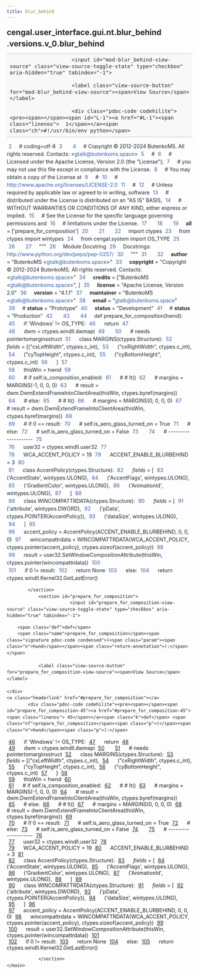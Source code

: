 ```yaml
---
title: blur_behind
---
```


<div>
    <main class="pdoc">
            <section class="module-info">
                    <h1 class="modulename">
cengal<wbr>.user_interface<wbr>.gui<wbr>.nt<wbr>.blur_behind<wbr>.versions<wbr>.v_0<wbr>.blur_behind    </h1>

                
                        <input id="mod-blur_behind-view-source" class="view-source-toggle-state" type="checkbox" aria-hidden="true" tabindex="-1">

                        <label class="view-source-button" for="mod-blur_behind-view-source"><span>View Source</span></label>

                        <div class="pdoc-code codehilite"><pre><span></span><span id="L-1"><a href="#L-1"><span class="linenos">  1</span></a><span class="ch">#!/usr/bin/env python</span>
</span><span id="L-2"><a href="#L-2"><span class="linenos">  2</span></a><span class="c1"># coding=utf-8</span>
</span><span id="L-3"><a href="#L-3"><span class="linenos">  3</span></a>
</span><span id="L-4"><a href="#L-4"><span class="linenos">  4</span></a><span class="c1"># Copyright © 2012-2024 ButenkoMS. All rights reserved. Contacts: &lt;gtalk@butenkoms.space&gt;</span>
</span><span id="L-5"><a href="#L-5"><span class="linenos">  5</span></a><span class="c1"># </span>
</span><span id="L-6"><a href="#L-6"><span class="linenos">  6</span></a><span class="c1"># Licensed under the Apache License, Version 2.0 (the &quot;License&quot;);</span>
</span><span id="L-7"><a href="#L-7"><span class="linenos">  7</span></a><span class="c1"># you may not use this file except in compliance with the License.</span>
</span><span id="L-8"><a href="#L-8"><span class="linenos">  8</span></a><span class="c1"># You may obtain a copy of the License at</span>
</span><span id="L-9"><a href="#L-9"><span class="linenos">  9</span></a><span class="c1"># </span>
</span><span id="L-10"><a href="#L-10"><span class="linenos"> 10</span></a><span class="c1">#     http://www.apache.org/licenses/LICENSE-2.0</span>
</span><span id="L-11"><a href="#L-11"><span class="linenos"> 11</span></a><span class="c1"># </span>
</span><span id="L-12"><a href="#L-12"><span class="linenos"> 12</span></a><span class="c1"># Unless required by applicable law or agreed to in writing, software</span>
</span><span id="L-13"><a href="#L-13"><span class="linenos"> 13</span></a><span class="c1"># distributed under the License is distributed on an &quot;AS IS&quot; BASIS,</span>
</span><span id="L-14"><a href="#L-14"><span class="linenos"> 14</span></a><span class="c1"># WITHOUT WARRANTIES OR CONDITIONS OF ANY KIND, either express or implied.</span>
</span><span id="L-15"><a href="#L-15"><span class="linenos"> 15</span></a><span class="c1"># See the License for the specific language governing permissions and</span>
</span><span id="L-16"><a href="#L-16"><span class="linenos"> 16</span></a><span class="c1"># limitations under the License.</span>
</span><span id="L-17"><a href="#L-17"><span class="linenos"> 17</span></a>
</span><span id="L-18"><a href="#L-18"><span class="linenos"> 18</span></a>
</span><span id="L-19"><a href="#L-19"><span class="linenos"> 19</span></a><span class="n">__all__</span> <span class="o">=</span> <span class="p">[</span><span class="s1">&#39;prepare_for_composition&#39;</span><span class="p">]</span>
</span><span id="L-20"><a href="#L-20"><span class="linenos"> 20</span></a>
</span><span id="L-21"><a href="#L-21"><span class="linenos"> 21</span></a>
</span><span id="L-22"><a href="#L-22"><span class="linenos"> 22</span></a><span class="kn">import</span> <span class="nn">ctypes</span>
</span><span id="L-23"><a href="#L-23"><span class="linenos"> 23</span></a><span class="kn">from</span> <span class="nn">ctypes</span> <span class="kn">import</span> <span class="n">wintypes</span>
</span><span id="L-24"><a href="#L-24"><span class="linenos"> 24</span></a><span class="kn">from</span> <span class="nn">cengal.system</span> <span class="kn">import</span> <span class="n">OS_TYPE</span>
</span><span id="L-25"><a href="#L-25"><span class="linenos"> 25</span></a>
</span><span id="L-26"><a href="#L-26"><span class="linenos"> 26</span></a>
</span><span id="L-27"><a href="#L-27"><span class="linenos"> 27</span></a><span class="sd">&quot;&quot;&quot;</span>
</span><span id="L-28"><a href="#L-28"><span class="linenos"> 28</span></a><span class="sd">Module Docstring</span>
</span><span id="L-29"><a href="#L-29"><span class="linenos"> 29</span></a><span class="sd">Docstrings: http://www.python.org/dev/peps/pep-0257/</span>
</span><span id="L-30"><a href="#L-30"><span class="linenos"> 30</span></a><span class="sd">&quot;&quot;&quot;</span>
</span><span id="L-31"><a href="#L-31"><span class="linenos"> 31</span></a>
</span><span id="L-32"><a href="#L-32"><span class="linenos"> 32</span></a><span class="n">__author__</span> <span class="o">=</span> <span class="s2">&quot;ButenkoMS &lt;gtalk@butenkoms.space&gt;&quot;</span>
</span><span id="L-33"><a href="#L-33"><span class="linenos"> 33</span></a><span class="n">__copyright__</span> <span class="o">=</span> <span class="s2">&quot;Copyright © 2012-2024 ButenkoMS. All rights reserved. Contacts: &lt;gtalk@butenkoms.space&gt;&quot;</span>
</span><span id="L-34"><a href="#L-34"><span class="linenos"> 34</span></a><span class="n">__credits__</span> <span class="o">=</span> <span class="p">[</span><span class="s2">&quot;ButenkoMS &lt;gtalk@butenkoms.space&gt;&quot;</span><span class="p">,</span> <span class="p">]</span>
</span><span id="L-35"><a href="#L-35"><span class="linenos"> 35</span></a><span class="n">__license__</span> <span class="o">=</span> <span class="s2">&quot;Apache License, Version 2.0&quot;</span>
</span><span id="L-36"><a href="#L-36"><span class="linenos"> 36</span></a><span class="n">__version__</span> <span class="o">=</span> <span class="s2">&quot;4.1.1&quot;</span>
</span><span id="L-37"><a href="#L-37"><span class="linenos"> 37</span></a><span class="n">__maintainer__</span> <span class="o">=</span> <span class="s2">&quot;ButenkoMS &lt;gtalk@butenkoms.space&gt;&quot;</span>
</span><span id="L-38"><a href="#L-38"><span class="linenos"> 38</span></a><span class="n">__email__</span> <span class="o">=</span> <span class="s2">&quot;gtalk@butenkoms.space&quot;</span>
</span><span id="L-39"><a href="#L-39"><span class="linenos"> 39</span></a><span class="c1"># __status__ = &quot;Prototype&quot;</span>
</span><span id="L-40"><a href="#L-40"><span class="linenos"> 40</span></a><span class="n">__status__</span> <span class="o">=</span> <span class="s2">&quot;Development&quot;</span>
</span><span id="L-41"><a href="#L-41"><span class="linenos"> 41</span></a><span class="c1"># __status__ = &quot;Production&quot;</span>
</span><span id="L-42"><a href="#L-42"><span class="linenos"> 42</span></a>
</span><span id="L-43"><a href="#L-43"><span class="linenos"> 43</span></a>
</span><span id="L-44"><a href="#L-44"><span class="linenos"> 44</span></a><span class="k">def</span> <span class="nf">prepare_for_composition</span><span class="p">(</span><span class="n">hwnd</span><span class="p">):</span>
</span><span id="L-45"><a href="#L-45"><span class="linenos"> 45</span></a>    <span class="k">if</span> <span class="s1">&#39;Windows&#39;</span> <span class="o">!=</span> <span class="n">OS_TYPE</span><span class="p">:</span>
</span><span id="L-46"><a href="#L-46"><span class="linenos"> 46</span></a>        <span class="k">return</span>
</span><span id="L-47"><a href="#L-47"><span class="linenos"> 47</span></a>    
</span><span id="L-48"><a href="#L-48"><span class="linenos"> 48</span></a>    <span class="n">dwm</span> <span class="o">=</span> <span class="n">ctypes</span><span class="o">.</span><span class="n">windll</span><span class="o">.</span><span class="n">dwmapi</span>
</span><span id="L-49"><a href="#L-49"><span class="linenos"> 49</span></a>
</span><span id="L-50"><a href="#L-50"><span class="linenos"> 50</span></a>    <span class="c1"># needs pointertomarginsstruct</span>
</span><span id="L-51"><a href="#L-51"><span class="linenos"> 51</span></a>    <span class="k">class</span> <span class="nc">MARGINS</span><span class="p">(</span><span class="n">ctypes</span><span class="o">.</span><span class="n">Structure</span><span class="p">):</span>
</span><span id="L-52"><a href="#L-52"><span class="linenos"> 52</span></a>        <span class="n">_fields_</span> <span class="o">=</span> <span class="p">[(</span><span class="s2">&quot;cxLeftWidth&quot;</span><span class="p">,</span> <span class="n">ctypes</span><span class="o">.</span><span class="n">c_int</span><span class="p">),</span>
</span><span id="L-53"><a href="#L-53"><span class="linenos"> 53</span></a>                    <span class="p">(</span><span class="s2">&quot;cxRightWidth&quot;</span><span class="p">,</span> <span class="n">ctypes</span><span class="o">.</span><span class="n">c_int</span><span class="p">),</span>
</span><span id="L-54"><a href="#L-54"><span class="linenos"> 54</span></a>                    <span class="p">(</span><span class="s2">&quot;cyTopHeight&quot;</span><span class="p">,</span> <span class="n">ctypes</span><span class="o">.</span><span class="n">c_int</span><span class="p">),</span>
</span><span id="L-55"><a href="#L-55"><span class="linenos"> 55</span></a>                    <span class="p">(</span><span class="s2">&quot;cyBottomHeight&quot;</span><span class="p">,</span> <span class="n">ctypes</span><span class="o">.</span><span class="n">c_int</span><span class="p">)</span>
</span><span id="L-56"><a href="#L-56"><span class="linenos"> 56</span></a>                    <span class="p">]</span>
</span><span id="L-57"><a href="#L-57"><span class="linenos"> 57</span></a>    
</span><span id="L-58"><a href="#L-58"><span class="linenos"> 58</span></a>    <span class="n">thisWin</span> <span class="o">=</span> <span class="n">hwnd</span>
</span><span id="L-59"><a href="#L-59"><span class="linenos"> 59</span></a>    
</span><span id="L-60"><a href="#L-60"><span class="linenos"> 60</span></a>    <span class="c1"># if self.is_composition_enabled:</span>
</span><span id="L-61"><a href="#L-61"><span class="linenos"> 61</span></a>    <span class="c1">#     # lt()</span>
</span><span id="L-62"><a href="#L-62"><span class="linenos"> 62</span></a>    <span class="c1">#     margins = MARGINS(-1, 0, 0, 0)</span>
</span><span id="L-63"><a href="#L-63"><span class="linenos"> 63</span></a>    <span class="c1">#     result = dwm.DwmExtendFrameIntoClientArea(thisWin, ctypes.byref(margins))</span>
</span><span id="L-64"><a href="#L-64"><span class="linenos"> 64</span></a>    <span class="c1"># else:</span>
</span><span id="L-65"><a href="#L-65"><span class="linenos"> 65</span></a>    <span class="c1">#     # lt()</span>
</span><span id="L-66"><a href="#L-66"><span class="linenos"> 66</span></a>    <span class="c1">#     margins = MARGINS(0, 0, 0, 0)</span>
</span><span id="L-67"><a href="#L-67"><span class="linenos"> 67</span></a>    <span class="c1">#     result = dwm.DwmExtendFrameIntoClientArea(thisWin, ctypes.byref(margins))</span>
</span><span id="L-68"><a href="#L-68"><span class="linenos"> 68</span></a>    
</span><span id="L-69"><a href="#L-69"><span class="linenos"> 69</span></a>    <span class="c1"># if 0 == result:</span>
</span><span id="L-70"><a href="#L-70"><span class="linenos"> 70</span></a>    <span class="c1">#     self.is_aero_glass_turned_on = True</span>
</span><span id="L-71"><a href="#L-71"><span class="linenos"> 71</span></a>    <span class="c1"># else:</span>
</span><span id="L-72"><a href="#L-72"><span class="linenos"> 72</span></a>    <span class="c1">#     self.is_aero_glass_turned_on = False</span>
</span><span id="L-73"><a href="#L-73"><span class="linenos"> 73</span></a>
</span><span id="L-74"><a href="#L-74"><span class="linenos"> 74</span></a>    <span class="c1"># --------------------</span>
</span><span id="L-75"><a href="#L-75"><span class="linenos"> 75</span></a>    
</span><span id="L-76"><a href="#L-76"><span class="linenos"> 76</span></a>    <span class="n">user32</span> <span class="o">=</span> <span class="n">ctypes</span><span class="o">.</span><span class="n">windll</span><span class="o">.</span><span class="n">user32</span>
</span><span id="L-77"><a href="#L-77"><span class="linenos"> 77</span></a>    
</span><span id="L-78"><a href="#L-78"><span class="linenos"> 78</span></a>    <span class="n">WCA_ACCENT_POLICY</span> <span class="o">=</span> <span class="mi">19</span>
</span><span id="L-79"><a href="#L-79"><span class="linenos"> 79</span></a>    <span class="n">ACCENT_ENABLE_BLURBEHIND</span> <span class="o">=</span> <span class="mi">3</span>
</span><span id="L-80"><a href="#L-80"><span class="linenos"> 80</span></a>    
</span><span id="L-81"><a href="#L-81"><span class="linenos"> 81</span></a>    <span class="k">class</span> <span class="nc">AccentPolicy</span><span class="p">(</span><span class="n">ctypes</span><span class="o">.</span><span class="n">Structure</span><span class="p">):</span>
</span><span id="L-82"><a href="#L-82"><span class="linenos"> 82</span></a>        <span class="n">_fields_</span> <span class="o">=</span> <span class="p">[</span>
</span><span id="L-83"><a href="#L-83"><span class="linenos"> 83</span></a>            <span class="p">(</span><span class="s1">&#39;AccentState&#39;</span><span class="p">,</span> <span class="n">wintypes</span><span class="o">.</span><span class="n">ULONG</span><span class="p">),</span>
</span><span id="L-84"><a href="#L-84"><span class="linenos"> 84</span></a>            <span class="p">(</span><span class="s1">&#39;AccentFlags&#39;</span><span class="p">,</span> <span class="n">wintypes</span><span class="o">.</span><span class="n">ULONG</span><span class="p">),</span>
</span><span id="L-85"><a href="#L-85"><span class="linenos"> 85</span></a>            <span class="p">(</span><span class="s1">&#39;GradientColor&#39;</span><span class="p">,</span> <span class="n">wintypes</span><span class="o">.</span><span class="n">ULONG</span><span class="p">),</span>
</span><span id="L-86"><a href="#L-86"><span class="linenos"> 86</span></a>            <span class="p">(</span><span class="s1">&#39;AnimationId&#39;</span><span class="p">,</span> <span class="n">wintypes</span><span class="o">.</span><span class="n">ULONG</span><span class="p">),</span>
</span><span id="L-87"><a href="#L-87"><span class="linenos"> 87</span></a>        <span class="p">]</span>
</span><span id="L-88"><a href="#L-88"><span class="linenos"> 88</span></a>    
</span><span id="L-89"><a href="#L-89"><span class="linenos"> 89</span></a>    <span class="k">class</span> <span class="nc">WINCOMPATTRDATA</span><span class="p">(</span><span class="n">ctypes</span><span class="o">.</span><span class="n">Structure</span><span class="p">):</span>
</span><span id="L-90"><a href="#L-90"><span class="linenos"> 90</span></a>        <span class="n">_fields_</span> <span class="o">=</span> <span class="p">[</span>
</span><span id="L-91"><a href="#L-91"><span class="linenos"> 91</span></a>            <span class="p">(</span><span class="s1">&#39;attribute&#39;</span><span class="p">,</span> <span class="n">wintypes</span><span class="o">.</span><span class="n">DWORD</span><span class="p">),</span>
</span><span id="L-92"><a href="#L-92"><span class="linenos"> 92</span></a>            <span class="p">(</span><span class="s1">&#39;pData&#39;</span><span class="p">,</span> <span class="n">ctypes</span><span class="o">.</span><span class="n">POINTER</span><span class="p">(</span><span class="n">AccentPolicy</span><span class="p">)),</span>
</span><span id="L-93"><a href="#L-93"><span class="linenos"> 93</span></a>            <span class="p">(</span><span class="s1">&#39;dataSize&#39;</span><span class="p">,</span> <span class="n">wintypes</span><span class="o">.</span><span class="n">ULONG</span><span class="p">),</span>
</span><span id="L-94"><a href="#L-94"><span class="linenos"> 94</span></a>        <span class="p">]</span>
</span><span id="L-95"><a href="#L-95"><span class="linenos"> 95</span></a>    
</span><span id="L-96"><a href="#L-96"><span class="linenos"> 96</span></a>    <span class="n">accent_policy</span> <span class="o">=</span> <span class="n">AccentPolicy</span><span class="p">(</span><span class="n">ACCENT_ENABLE_BLURBEHIND</span><span class="p">,</span> <span class="mi">0</span><span class="p">,</span> <span class="mi">0</span><span class="p">,</span> <span class="mi">0</span><span class="p">)</span>
</span><span id="L-97"><a href="#L-97"><span class="linenos"> 97</span></a>    <span class="n">wincompattrdata</span> <span class="o">=</span> <span class="n">WINCOMPATTRDATA</span><span class="p">(</span><span class="n">WCA_ACCENT_POLICY</span><span class="p">,</span> <span class="n">ctypes</span><span class="o">.</span><span class="n">pointer</span><span class="p">(</span><span class="n">accent_policy</span><span class="p">),</span> <span class="n">ctypes</span><span class="o">.</span><span class="n">sizeof</span><span class="p">(</span><span class="n">accent_policy</span><span class="p">))</span>
</span><span id="L-98"><a href="#L-98"><span class="linenos"> 98</span></a>    
</span><span id="L-99"><a href="#L-99"><span class="linenos"> 99</span></a>    <span class="n">result</span> <span class="o">=</span> <span class="n">user32</span><span class="o">.</span><span class="n">SetWindowCompositionAttribute</span><span class="p">(</span><span class="n">thisWin</span><span class="p">,</span> <span class="n">ctypes</span><span class="o">.</span><span class="n">pointer</span><span class="p">(</span><span class="n">wincompattrdata</span><span class="p">))</span>
</span><span id="L-100"><a href="#L-100"><span class="linenos">100</span></a>    
</span><span id="L-101"><a href="#L-101"><span class="linenos">101</span></a>    <span class="k">if</span> <span class="mi">0</span> <span class="o">!=</span> <span class="n">result</span><span class="p">:</span>
</span><span id="L-102"><a href="#L-102"><span class="linenos">102</span></a>        <span class="k">return</span> <span class="kc">None</span>
</span><span id="L-103"><a href="#L-103"><span class="linenos">103</span></a>    <span class="k">else</span><span class="p">:</span>
</span><span id="L-104"><a href="#L-104"><span class="linenos">104</span></a>        <span class="k">return</span> <span class="n">ctypes</span><span class="o">.</span><span class="n">windll</span><span class="o">.</span><span class="n">Kernel32</span><span class="o">.</span><span class="n">GetLastError</span><span class="p">()</span>
</span></pre></div>


            </section>
                <section id="prepare_for_composition">
                            <input id="prepare_for_composition-view-source" class="view-source-toggle-state" type="checkbox" aria-hidden="true" tabindex="-1">
<div class="attr function">
            
        <span class="def">def</span>
        <span class="name">prepare_for_composition</span><span class="signature pdoc-code condensed">(<span class="param"><span class="n">hwnd</span></span><span class="return-annotation">):</span></span>

                <label class="view-source-button" for="prepare_for_composition-view-source"><span>View Source</span></label>

    </div>
    <a class="headerlink" href="#prepare_for_composition"></a>
            <div class="pdoc-code codehilite"><pre><span></span><span id="prepare_for_composition-45"><a href="#prepare_for_composition-45"><span class="linenos"> 45</span></a><span class="k">def</span> <span class="nf">prepare_for_composition</span><span class="p">(</span><span class="n">hwnd</span><span class="p">):</span>
</span><span id="prepare_for_composition-46"><a href="#prepare_for_composition-46"><span class="linenos"> 46</span></a>    <span class="k">if</span> <span class="s1">&#39;Windows&#39;</span> <span class="o">!=</span> <span class="n">OS_TYPE</span><span class="p">:</span>
</span><span id="prepare_for_composition-47"><a href="#prepare_for_composition-47"><span class="linenos"> 47</span></a>        <span class="k">return</span>
</span><span id="prepare_for_composition-48"><a href="#prepare_for_composition-48"><span class="linenos"> 48</span></a>    
</span><span id="prepare_for_composition-49"><a href="#prepare_for_composition-49"><span class="linenos"> 49</span></a>    <span class="n">dwm</span> <span class="o">=</span> <span class="n">ctypes</span><span class="o">.</span><span class="n">windll</span><span class="o">.</span><span class="n">dwmapi</span>
</span><span id="prepare_for_composition-50"><a href="#prepare_for_composition-50"><span class="linenos"> 50</span></a>
</span><span id="prepare_for_composition-51"><a href="#prepare_for_composition-51"><span class="linenos"> 51</span></a>    <span class="c1"># needs pointertomarginsstruct</span>
</span><span id="prepare_for_composition-52"><a href="#prepare_for_composition-52"><span class="linenos"> 52</span></a>    <span class="k">class</span> <span class="nc">MARGINS</span><span class="p">(</span><span class="n">ctypes</span><span class="o">.</span><span class="n">Structure</span><span class="p">):</span>
</span><span id="prepare_for_composition-53"><a href="#prepare_for_composition-53"><span class="linenos"> 53</span></a>        <span class="n">_fields_</span> <span class="o">=</span> <span class="p">[(</span><span class="s2">&quot;cxLeftWidth&quot;</span><span class="p">,</span> <span class="n">ctypes</span><span class="o">.</span><span class="n">c_int</span><span class="p">),</span>
</span><span id="prepare_for_composition-54"><a href="#prepare_for_composition-54"><span class="linenos"> 54</span></a>                    <span class="p">(</span><span class="s2">&quot;cxRightWidth&quot;</span><span class="p">,</span> <span class="n">ctypes</span><span class="o">.</span><span class="n">c_int</span><span class="p">),</span>
</span><span id="prepare_for_composition-55"><a href="#prepare_for_composition-55"><span class="linenos"> 55</span></a>                    <span class="p">(</span><span class="s2">&quot;cyTopHeight&quot;</span><span class="p">,</span> <span class="n">ctypes</span><span class="o">.</span><span class="n">c_int</span><span class="p">),</span>
</span><span id="prepare_for_composition-56"><a href="#prepare_for_composition-56"><span class="linenos"> 56</span></a>                    <span class="p">(</span><span class="s2">&quot;cyBottomHeight&quot;</span><span class="p">,</span> <span class="n">ctypes</span><span class="o">.</span><span class="n">c_int</span><span class="p">)</span>
</span><span id="prepare_for_composition-57"><a href="#prepare_for_composition-57"><span class="linenos"> 57</span></a>                    <span class="p">]</span>
</span><span id="prepare_for_composition-58"><a href="#prepare_for_composition-58"><span class="linenos"> 58</span></a>    
</span><span id="prepare_for_composition-59"><a href="#prepare_for_composition-59"><span class="linenos"> 59</span></a>    <span class="n">thisWin</span> <span class="o">=</span> <span class="n">hwnd</span>
</span><span id="prepare_for_composition-60"><a href="#prepare_for_composition-60"><span class="linenos"> 60</span></a>    
</span><span id="prepare_for_composition-61"><a href="#prepare_for_composition-61"><span class="linenos"> 61</span></a>    <span class="c1"># if self.is_composition_enabled:</span>
</span><span id="prepare_for_composition-62"><a href="#prepare_for_composition-62"><span class="linenos"> 62</span></a>    <span class="c1">#     # lt()</span>
</span><span id="prepare_for_composition-63"><a href="#prepare_for_composition-63"><span class="linenos"> 63</span></a>    <span class="c1">#     margins = MARGINS(-1, 0, 0, 0)</span>
</span><span id="prepare_for_composition-64"><a href="#prepare_for_composition-64"><span class="linenos"> 64</span></a>    <span class="c1">#     result = dwm.DwmExtendFrameIntoClientArea(thisWin, ctypes.byref(margins))</span>
</span><span id="prepare_for_composition-65"><a href="#prepare_for_composition-65"><span class="linenos"> 65</span></a>    <span class="c1"># else:</span>
</span><span id="prepare_for_composition-66"><a href="#prepare_for_composition-66"><span class="linenos"> 66</span></a>    <span class="c1">#     # lt()</span>
</span><span id="prepare_for_composition-67"><a href="#prepare_for_composition-67"><span class="linenos"> 67</span></a>    <span class="c1">#     margins = MARGINS(0, 0, 0, 0)</span>
</span><span id="prepare_for_composition-68"><a href="#prepare_for_composition-68"><span class="linenos"> 68</span></a>    <span class="c1">#     result = dwm.DwmExtendFrameIntoClientArea(thisWin, ctypes.byref(margins))</span>
</span><span id="prepare_for_composition-69"><a href="#prepare_for_composition-69"><span class="linenos"> 69</span></a>    
</span><span id="prepare_for_composition-70"><a href="#prepare_for_composition-70"><span class="linenos"> 70</span></a>    <span class="c1"># if 0 == result:</span>
</span><span id="prepare_for_composition-71"><a href="#prepare_for_composition-71"><span class="linenos"> 71</span></a>    <span class="c1">#     self.is_aero_glass_turned_on = True</span>
</span><span id="prepare_for_composition-72"><a href="#prepare_for_composition-72"><span class="linenos"> 72</span></a>    <span class="c1"># else:</span>
</span><span id="prepare_for_composition-73"><a href="#prepare_for_composition-73"><span class="linenos"> 73</span></a>    <span class="c1">#     self.is_aero_glass_turned_on = False</span>
</span><span id="prepare_for_composition-74"><a href="#prepare_for_composition-74"><span class="linenos"> 74</span></a>
</span><span id="prepare_for_composition-75"><a href="#prepare_for_composition-75"><span class="linenos"> 75</span></a>    <span class="c1"># --------------------</span>
</span><span id="prepare_for_composition-76"><a href="#prepare_for_composition-76"><span class="linenos"> 76</span></a>    
</span><span id="prepare_for_composition-77"><a href="#prepare_for_composition-77"><span class="linenos"> 77</span></a>    <span class="n">user32</span> <span class="o">=</span> <span class="n">ctypes</span><span class="o">.</span><span class="n">windll</span><span class="o">.</span><span class="n">user32</span>
</span><span id="prepare_for_composition-78"><a href="#prepare_for_composition-78"><span class="linenos"> 78</span></a>    
</span><span id="prepare_for_composition-79"><a href="#prepare_for_composition-79"><span class="linenos"> 79</span></a>    <span class="n">WCA_ACCENT_POLICY</span> <span class="o">=</span> <span class="mi">19</span>
</span><span id="prepare_for_composition-80"><a href="#prepare_for_composition-80"><span class="linenos"> 80</span></a>    <span class="n">ACCENT_ENABLE_BLURBEHIND</span> <span class="o">=</span> <span class="mi">3</span>
</span><span id="prepare_for_composition-81"><a href="#prepare_for_composition-81"><span class="linenos"> 81</span></a>    
</span><span id="prepare_for_composition-82"><a href="#prepare_for_composition-82"><span class="linenos"> 82</span></a>    <span class="k">class</span> <span class="nc">AccentPolicy</span><span class="p">(</span><span class="n">ctypes</span><span class="o">.</span><span class="n">Structure</span><span class="p">):</span>
</span><span id="prepare_for_composition-83"><a href="#prepare_for_composition-83"><span class="linenos"> 83</span></a>        <span class="n">_fields_</span> <span class="o">=</span> <span class="p">[</span>
</span><span id="prepare_for_composition-84"><a href="#prepare_for_composition-84"><span class="linenos"> 84</span></a>            <span class="p">(</span><span class="s1">&#39;AccentState&#39;</span><span class="p">,</span> <span class="n">wintypes</span><span class="o">.</span><span class="n">ULONG</span><span class="p">),</span>
</span><span id="prepare_for_composition-85"><a href="#prepare_for_composition-85"><span class="linenos"> 85</span></a>            <span class="p">(</span><span class="s1">&#39;AccentFlags&#39;</span><span class="p">,</span> <span class="n">wintypes</span><span class="o">.</span><span class="n">ULONG</span><span class="p">),</span>
</span><span id="prepare_for_composition-86"><a href="#prepare_for_composition-86"><span class="linenos"> 86</span></a>            <span class="p">(</span><span class="s1">&#39;GradientColor&#39;</span><span class="p">,</span> <span class="n">wintypes</span><span class="o">.</span><span class="n">ULONG</span><span class="p">),</span>
</span><span id="prepare_for_composition-87"><a href="#prepare_for_composition-87"><span class="linenos"> 87</span></a>            <span class="p">(</span><span class="s1">&#39;AnimationId&#39;</span><span class="p">,</span> <span class="n">wintypes</span><span class="o">.</span><span class="n">ULONG</span><span class="p">),</span>
</span><span id="prepare_for_composition-88"><a href="#prepare_for_composition-88"><span class="linenos"> 88</span></a>        <span class="p">]</span>
</span><span id="prepare_for_composition-89"><a href="#prepare_for_composition-89"><span class="linenos"> 89</span></a>    
</span><span id="prepare_for_composition-90"><a href="#prepare_for_composition-90"><span class="linenos"> 90</span></a>    <span class="k">class</span> <span class="nc">WINCOMPATTRDATA</span><span class="p">(</span><span class="n">ctypes</span><span class="o">.</span><span class="n">Structure</span><span class="p">):</span>
</span><span id="prepare_for_composition-91"><a href="#prepare_for_composition-91"><span class="linenos"> 91</span></a>        <span class="n">_fields_</span> <span class="o">=</span> <span class="p">[</span>
</span><span id="prepare_for_composition-92"><a href="#prepare_for_composition-92"><span class="linenos"> 92</span></a>            <span class="p">(</span><span class="s1">&#39;attribute&#39;</span><span class="p">,</span> <span class="n">wintypes</span><span class="o">.</span><span class="n">DWORD</span><span class="p">),</span>
</span><span id="prepare_for_composition-93"><a href="#prepare_for_composition-93"><span class="linenos"> 93</span></a>            <span class="p">(</span><span class="s1">&#39;pData&#39;</span><span class="p">,</span> <span class="n">ctypes</span><span class="o">.</span><span class="n">POINTER</span><span class="p">(</span><span class="n">AccentPolicy</span><span class="p">)),</span>
</span><span id="prepare_for_composition-94"><a href="#prepare_for_composition-94"><span class="linenos"> 94</span></a>            <span class="p">(</span><span class="s1">&#39;dataSize&#39;</span><span class="p">,</span> <span class="n">wintypes</span><span class="o">.</span><span class="n">ULONG</span><span class="p">),</span>
</span><span id="prepare_for_composition-95"><a href="#prepare_for_composition-95"><span class="linenos"> 95</span></a>        <span class="p">]</span>
</span><span id="prepare_for_composition-96"><a href="#prepare_for_composition-96"><span class="linenos"> 96</span></a>    
</span><span id="prepare_for_composition-97"><a href="#prepare_for_composition-97"><span class="linenos"> 97</span></a>    <span class="n">accent_policy</span> <span class="o">=</span> <span class="n">AccentPolicy</span><span class="p">(</span><span class="n">ACCENT_ENABLE_BLURBEHIND</span><span class="p">,</span> <span class="mi">0</span><span class="p">,</span> <span class="mi">0</span><span class="p">,</span> <span class="mi">0</span><span class="p">)</span>
</span><span id="prepare_for_composition-98"><a href="#prepare_for_composition-98"><span class="linenos"> 98</span></a>    <span class="n">wincompattrdata</span> <span class="o">=</span> <span class="n">WINCOMPATTRDATA</span><span class="p">(</span><span class="n">WCA_ACCENT_POLICY</span><span class="p">,</span> <span class="n">ctypes</span><span class="o">.</span><span class="n">pointer</span><span class="p">(</span><span class="n">accent_policy</span><span class="p">),</span> <span class="n">ctypes</span><span class="o">.</span><span class="n">sizeof</span><span class="p">(</span><span class="n">accent_policy</span><span class="p">))</span>
</span><span id="prepare_for_composition-99"><a href="#prepare_for_composition-99"><span class="linenos"> 99</span></a>    
</span><span id="prepare_for_composition-100"><a href="#prepare_for_composition-100"><span class="linenos">100</span></a>    <span class="n">result</span> <span class="o">=</span> <span class="n">user32</span><span class="o">.</span><span class="n">SetWindowCompositionAttribute</span><span class="p">(</span><span class="n">thisWin</span><span class="p">,</span> <span class="n">ctypes</span><span class="o">.</span><span class="n">pointer</span><span class="p">(</span><span class="n">wincompattrdata</span><span class="p">))</span>
</span><span id="prepare_for_composition-101"><a href="#prepare_for_composition-101"><span class="linenos">101</span></a>    
</span><span id="prepare_for_composition-102"><a href="#prepare_for_composition-102"><span class="linenos">102</span></a>    <span class="k">if</span> <span class="mi">0</span> <span class="o">!=</span> <span class="n">result</span><span class="p">:</span>
</span><span id="prepare_for_composition-103"><a href="#prepare_for_composition-103"><span class="linenos">103</span></a>        <span class="k">return</span> <span class="kc">None</span>
</span><span id="prepare_for_composition-104"><a href="#prepare_for_composition-104"><span class="linenos">104</span></a>    <span class="k">else</span><span class="p">:</span>
</span><span id="prepare_for_composition-105"><a href="#prepare_for_composition-105"><span class="linenos">105</span></a>        <span class="k">return</span> <span class="n">ctypes</span><span class="o">.</span><span class="n">windll</span><span class="o">.</span><span class="n">Kernel32</span><span class="o">.</span><span class="n">GetLastError</span><span class="p">()</span>
</span></pre></div>


    

                </section>
    </main>


<style>pre{line-height:125%;}span.linenos{color:inherit; background-color:transparent; padding-left:5px; padding-right:20px;}.pdoc-code .hll{background-color:#ffffcc}.pdoc-code{background:#f8f8f8;}.pdoc-code .c{color:#3D7B7B; font-style:italic}.pdoc-code .err{border:1px solid #FF0000}.pdoc-code .k{color:#008000; font-weight:bold}.pdoc-code .o{color:#666666}.pdoc-code .ch{color:#3D7B7B; font-style:italic}.pdoc-code .cm{color:#3D7B7B; font-style:italic}.pdoc-code .cp{color:#9C6500}.pdoc-code .cpf{color:#3D7B7B; font-style:italic}.pdoc-code .c1{color:#3D7B7B; font-style:italic}.pdoc-code .cs{color:#3D7B7B; font-style:italic}.pdoc-code .gd{color:#A00000}.pdoc-code .ge{font-style:italic}.pdoc-code .gr{color:#E40000}.pdoc-code .gh{color:#000080; font-weight:bold}.pdoc-code .gi{color:#008400}.pdoc-code .go{color:#717171}.pdoc-code .gp{color:#000080; font-weight:bold}.pdoc-code .gs{font-weight:bold}.pdoc-code .gu{color:#800080; font-weight:bold}.pdoc-code .gt{color:#0044DD}.pdoc-code .kc{color:#008000; font-weight:bold}.pdoc-code .kd{color:#008000; font-weight:bold}.pdoc-code .kn{color:#008000; font-weight:bold}.pdoc-code .kp{color:#008000}.pdoc-code .kr{color:#008000; font-weight:bold}.pdoc-code .kt{color:#B00040}.pdoc-code .m{color:#666666}.pdoc-code .s{color:#BA2121}.pdoc-code .na{color:#687822}.pdoc-code .nb{color:#008000}.pdoc-code .nc{color:#0000FF; font-weight:bold}.pdoc-code .no{color:#880000}.pdoc-code .nd{color:#AA22FF}.pdoc-code .ni{color:#717171; font-weight:bold}.pdoc-code .ne{color:#CB3F38; font-weight:bold}.pdoc-code .nf{color:#0000FF}.pdoc-code .nl{color:#767600}.pdoc-code .nn{color:#0000FF; font-weight:bold}.pdoc-code .nt{color:#008000; font-weight:bold}.pdoc-code .nv{color:#19177C}.pdoc-code .ow{color:#AA22FF; font-weight:bold}.pdoc-code .w{color:#bbbbbb}.pdoc-code .mb{color:#666666}.pdoc-code .mf{color:#666666}.pdoc-code .mh{color:#666666}.pdoc-code .mi{color:#666666}.pdoc-code .mo{color:#666666}.pdoc-code .sa{color:#BA2121}.pdoc-code .sb{color:#BA2121}.pdoc-code .sc{color:#BA2121}.pdoc-code .dl{color:#BA2121}.pdoc-code .sd{color:#BA2121; font-style:italic}.pdoc-code .s2{color:#BA2121}.pdoc-code .se{color:#AA5D1F; font-weight:bold}.pdoc-code .sh{color:#BA2121}.pdoc-code .si{color:#A45A77; font-weight:bold}.pdoc-code .sx{color:#008000}.pdoc-code .sr{color:#A45A77}.pdoc-code .s1{color:#BA2121}.pdoc-code .ss{color:#19177C}.pdoc-code .bp{color:#008000}.pdoc-code .fm{color:#0000FF}.pdoc-code .vc{color:#19177C}.pdoc-code .vg{color:#19177C}.pdoc-code .vi{color:#19177C}.pdoc-code .vm{color:#19177C}.pdoc-code .il{color:#666666}</style>
<style>:root{--pdoc-background:#fff;}.pdoc{--text:#212529;--muted:#6c757d;--link:#3660a5;--link-hover:#1659c5;--code:#f8f8f8;--active:#fff598;--accent:#eee;--accent2:#c1c1c1;--nav-hover:rgba(255, 255, 255, 0.5);--name:#0066BB;--def:#008800;--annotation:#007020;}</style>
<style>.pdoc{color:var(--text);box-sizing:border-box;line-height:1.5;background:none;}.pdoc .pdoc-button{cursor:pointer;display:inline-block;border:solid black 1px;border-radius:2px;font-size:.75rem;padding:calc(0.5em - 1px) 1em;transition:100ms all;}.pdoc .pdoc-alert{padding:1rem 1rem 1rem calc(1.5rem + 24px);border:1px solid transparent;border-radius:.25rem;background-repeat:no-repeat;background-position:1rem center;margin-bottom:1rem;}.pdoc .pdoc-alert > *:last-child{margin-bottom:0;}.pdoc .pdoc-alert-note {color:#084298;background-color:#cfe2ff;border-color:#b6d4fe;background-image:url("data:image/svg+xml,%3Csvg%20xmlns%3D%22http%3A//www.w3.org/2000/svg%22%20width%3D%2224%22%20height%3D%2224%22%20fill%3D%22%23084298%22%20viewBox%3D%220%200%2016%2016%22%3E%3Cpath%20d%3D%22M8%2016A8%208%200%201%200%208%200a8%208%200%200%200%200%2016zm.93-9.412-1%204.705c-.07.34.029.533.304.533.194%200%20.487-.07.686-.246l-.088.416c-.287.346-.92.598-1.465.598-.703%200-1.002-.422-.808-1.319l.738-3.468c.064-.293.006-.399-.287-.47l-.451-.081.082-.381%202.29-.287zM8%205.5a1%201%200%201%201%200-2%201%201%200%200%201%200%202z%22/%3E%3C/svg%3E");}.pdoc .pdoc-alert-warning{color:#664d03;background-color:#fff3cd;border-color:#ffecb5;background-image:url("data:image/svg+xml,%3Csvg%20xmlns%3D%22http%3A//www.w3.org/2000/svg%22%20width%3D%2224%22%20height%3D%2224%22%20fill%3D%22%23664d03%22%20viewBox%3D%220%200%2016%2016%22%3E%3Cpath%20d%3D%22M8.982%201.566a1.13%201.13%200%200%200-1.96%200L.165%2013.233c-.457.778.091%201.767.98%201.767h13.713c.889%200%201.438-.99.98-1.767L8.982%201.566zM8%205c.535%200%20.954.462.9.995l-.35%203.507a.552.552%200%200%201-1.1%200L7.1%205.995A.905.905%200%200%201%208%205zm.002%206a1%201%200%201%201%200%202%201%201%200%200%201%200-2z%22/%3E%3C/svg%3E");}.pdoc .pdoc-alert-danger{color:#842029;background-color:#f8d7da;border-color:#f5c2c7;background-image:url("data:image/svg+xml,%3Csvg%20xmlns%3D%22http%3A//www.w3.org/2000/svg%22%20width%3D%2224%22%20height%3D%2224%22%20fill%3D%22%23842029%22%20viewBox%3D%220%200%2016%2016%22%3E%3Cpath%20d%3D%22M5.52.359A.5.5%200%200%201%206%200h4a.5.5%200%200%201%20.474.658L8.694%206H12.5a.5.5%200%200%201%20.395.807l-7%209a.5.5%200%200%201-.873-.454L6.823%209.5H3.5a.5.5%200%200%201-.48-.641l2.5-8.5z%22/%3E%3C/svg%3E");}.pdoc .visually-hidden{position:absolute !important;width:1px !important;height:1px !important;padding:0 !important;margin:-1px !important;overflow:hidden !important;clip:rect(0, 0, 0, 0) !important;white-space:nowrap !important;border:0 !important;}.pdoc h1, .pdoc h2, .pdoc h3{font-weight:300;margin:.3em 0;padding:.2em 0;}.pdoc > section:not(.module-info) h1{font-size:1.5rem;font-weight:500;}.pdoc > section:not(.module-info) h2{font-size:1.4rem;font-weight:500;}.pdoc > section:not(.module-info) h3{font-size:1.3rem;font-weight:500;}.pdoc > section:not(.module-info) h4{font-size:1.2rem;}.pdoc > section:not(.module-info) h5{font-size:1.1rem;}.pdoc a{text-decoration:none;color:var(--link);}.pdoc a:hover{color:var(--link-hover);}.pdoc blockquote{margin-left:2rem;}.pdoc pre{border-top:1px solid var(--accent2);border-bottom:1px solid var(--accent2);margin-top:0;margin-bottom:1em;padding:.5rem 0 .5rem .5rem;overflow-x:auto;background-color:var(--code);}.pdoc code{color:var(--text);padding:.2em .4em;margin:0;font-size:85%;background-color:var(--accent);border-radius:6px;}.pdoc a > code{color:inherit;}.pdoc pre > code{display:inline-block;font-size:inherit;background:none;border:none;padding:0;}.pdoc > section:not(.module-info){margin-bottom:1.5rem;}.pdoc .modulename{margin-top:0;font-weight:bold;}.pdoc .modulename a{color:var(--link);transition:100ms all;}.pdoc .git-button{float:right;border:solid var(--link) 1px;}.pdoc .git-button:hover{background-color:var(--link);color:var(--pdoc-background);}.view-source-toggle-state,.view-source-toggle-state ~ .pdoc-code{display:none;}.view-source-toggle-state:checked ~ .pdoc-code{display:block;}.view-source-button{display:inline-block;float:right;font-size:.75rem;line-height:1.5rem;color:var(--muted);padding:0 .4rem 0 1.3rem;cursor:pointer;text-indent:-2px;}.view-source-button > span{visibility:hidden;}.module-info .view-source-button{float:none;display:flex;justify-content:flex-end;margin:-1.2rem .4rem -.2rem 0;}.view-source-button::before{position:absolute;content:"View Source";display:list-item;list-style-type:disclosure-closed;}.view-source-toggle-state:checked ~ .attr .view-source-button::before,.view-source-toggle-state:checked ~ .view-source-button::before{list-style-type:disclosure-open;}.pdoc .docstring{margin-bottom:1.5rem;}.pdoc section:not(.module-info) .docstring{margin-left:clamp(0rem, 5vw - 2rem, 1rem);}.pdoc .docstring .pdoc-code{margin-left:1em;margin-right:1em;}.pdoc h1:target,.pdoc h2:target,.pdoc h3:target,.pdoc h4:target,.pdoc h5:target,.pdoc h6:target,.pdoc .pdoc-code > pre > span:target{background-color:var(--active);box-shadow:-1rem 0 0 0 var(--active);}.pdoc .pdoc-code > pre > span:target{display:block;}.pdoc div:target > .attr,.pdoc section:target > .attr,.pdoc dd:target > a{background-color:var(--active);}.pdoc *{scroll-margin:2rem;}.pdoc .pdoc-code .linenos{user-select:none;}.pdoc .attr:hover{filter:contrast(0.95);}.pdoc section, .pdoc .classattr{position:relative;}.pdoc .headerlink{--width:clamp(1rem, 3vw, 2rem);position:absolute;top:0;left:calc(0rem - var(--width));transition:all 100ms ease-in-out;opacity:0;}.pdoc .headerlink::before{content:"#";display:block;text-align:center;width:var(--width);height:2.3rem;line-height:2.3rem;font-size:1.5rem;}.pdoc .attr:hover ~ .headerlink,.pdoc *:target > .headerlink,.pdoc .headerlink:hover{opacity:1;}.pdoc .attr{display:block;margin:.5rem 0 .5rem;padding:.4rem .4rem .4rem 1rem;background-color:var(--accent);overflow-x:auto;}.pdoc .classattr{margin-left:2rem;}.pdoc .name{color:var(--name);font-weight:bold;}.pdoc .def{color:var(--def);font-weight:bold;}.pdoc .signature{background-color:transparent;}.pdoc .param, .pdoc .return-annotation{white-space:pre;}.pdoc .signature.multiline .param{display:block;}.pdoc .signature.condensed .param{display:inline-block;}.pdoc .annotation{color:var(--annotation);}.pdoc .view-value-toggle-state,.pdoc .view-value-toggle-state ~ .default_value{display:none;}.pdoc .view-value-toggle-state:checked ~ .default_value{display:inherit;}.pdoc .view-value-button{font-size:.5rem;vertical-align:middle;border-style:dashed;margin-top:-0.1rem;}.pdoc .view-value-button:hover{background:white;}.pdoc .view-value-button::before{content:"show";text-align:center;width:2.2em;display:inline-block;}.pdoc .view-value-toggle-state:checked ~ .view-value-button::before{content:"hide";}.pdoc .inherited{margin-left:2rem;}.pdoc .inherited dt{font-weight:700;}.pdoc .inherited dt, .pdoc .inherited dd{display:inline;margin-left:0;margin-bottom:.5rem;}.pdoc .inherited dd:not(:last-child):after{content:", ";}.pdoc .inherited .class:before{content:"class ";}.pdoc .inherited .function a:after{content:"()";}.pdoc .search-result .docstring{overflow:auto;max-height:25vh;}.pdoc .search-result.focused > .attr{background-color:var(--active);}.pdoc .attribution{margin-top:2rem;display:block;opacity:0.5;transition:all 200ms;filter:grayscale(100%);}.pdoc .attribution:hover{opacity:1;filter:grayscale(0%);}.pdoc .attribution img{margin-left:5px;height:35px;vertical-align:middle;width:70px;transition:all 200ms;}.pdoc table{display:block;width:max-content;max-width:100%;overflow:auto;margin-bottom:1rem;}.pdoc table th{font-weight:600;}.pdoc table th, .pdoc table td{padding:6px 13px;border:1px solid var(--accent2);}</style></div>